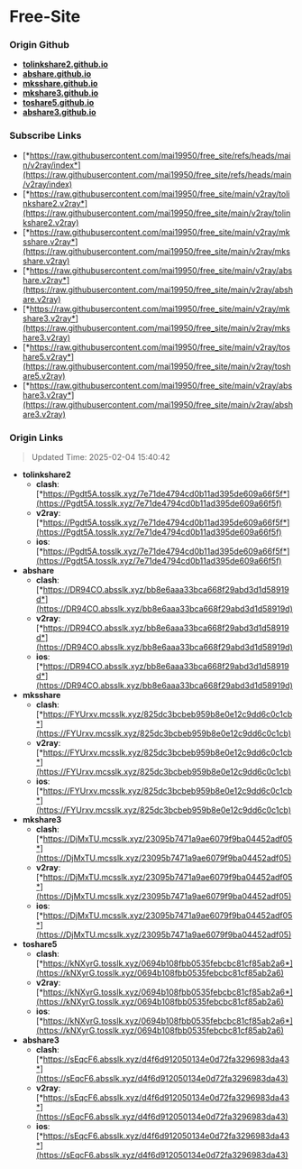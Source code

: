 # Free-Site

### Origin Github

- [**tolinkshare2.github.io**](https://github.com/tolinkshare2/tolinkshare2.github.io)
- [**abshare.github.io**](https://github.com/abshare/abshare.github.io)
- [**mksshare.github.io**](https://github.com/mksshare/mksshare.github.io)
- [**mkshare3.github.io**](https://github.com/mkshare3/mkshare3.github.io)
- [**toshare5.github.io**](https://github.com/toshare5/toshare5.github.io)
- [**abshare3.github.io**](https://github.com/abshare3/abshare3.github.io)

### Subscribe Links

- [*https://raw.githubusercontent.com/mai19950/free_site/refs/heads/main/v2ray/index*](https://raw.githubusercontent.com/mai19950/free_site/refs/heads/main/v2ray/index)
- [*https://raw.githubusercontent.com/mai19950/free_site/main/v2ray/tolinkshare2.v2ray*](https://raw.githubusercontent.com/mai19950/free_site/main/v2ray/tolinkshare2.v2ray)
- [*https://raw.githubusercontent.com/mai19950/free_site/main/v2ray/mksshare.v2ray*](https://raw.githubusercontent.com/mai19950/free_site/main/v2ray/mksshare.v2ray)
- [*https://raw.githubusercontent.com/mai19950/free_site/main/v2ray/abshare.v2ray*](https://raw.githubusercontent.com/mai19950/free_site/main/v2ray/abshare.v2ray)
- [*https://raw.githubusercontent.com/mai19950/free_site/main/v2ray/mkshare3.v2ray*](https://raw.githubusercontent.com/mai19950/free_site/main/v2ray/mkshare3.v2ray)
- [*https://raw.githubusercontent.com/mai19950/free_site/main/v2ray/toshare5.v2ray*](https://raw.githubusercontent.com/mai19950/free_site/main/v2ray/toshare5.v2ray)
- [*https://raw.githubusercontent.com/mai19950/free_site/main/v2ray/abshare3.v2ray*](https://raw.githubusercontent.com/mai19950/free_site/main/v2ray/abshare3.v2ray)

### Origin Links

> Updated Time: 2025-02-04 15:40:42

- **tolinkshare2**
  - **clash**: [*https://Pgdt5A.tosslk.xyz/7e71de4794cd0b11ad395de609a66f5f*](https://Pgdt5A.tosslk.xyz/7e71de4794cd0b11ad395de609a66f5f)
  - **v2ray**: [*https://Pgdt5A.tosslk.xyz/7e71de4794cd0b11ad395de609a66f5f*](https://Pgdt5A.tosslk.xyz/7e71de4794cd0b11ad395de609a66f5f)
  - **ios**: [*https://Pgdt5A.tosslk.xyz/7e71de4794cd0b11ad395de609a66f5f*](https://Pgdt5A.tosslk.xyz/7e71de4794cd0b11ad395de609a66f5f)
- **abshare**
  - **clash**: [*https://DR94CO.absslk.xyz/bb8e6aaa33bca668f29abd3d1d58919d*](https://DR94CO.absslk.xyz/bb8e6aaa33bca668f29abd3d1d58919d)
  - **v2ray**: [*https://DR94CO.absslk.xyz/bb8e6aaa33bca668f29abd3d1d58919d*](https://DR94CO.absslk.xyz/bb8e6aaa33bca668f29abd3d1d58919d)
  - **ios**: [*https://DR94CO.absslk.xyz/bb8e6aaa33bca668f29abd3d1d58919d*](https://DR94CO.absslk.xyz/bb8e6aaa33bca668f29abd3d1d58919d)
- **mksshare**
  - **clash**: [*https://FYUrxv.mcsslk.xyz/825dc3bcbeb959b8e0e12c9dd6c0c1cb*](https://FYUrxv.mcsslk.xyz/825dc3bcbeb959b8e0e12c9dd6c0c1cb)
  - **v2ray**: [*https://FYUrxv.mcsslk.xyz/825dc3bcbeb959b8e0e12c9dd6c0c1cb*](https://FYUrxv.mcsslk.xyz/825dc3bcbeb959b8e0e12c9dd6c0c1cb)
  - **ios**: [*https://FYUrxv.mcsslk.xyz/825dc3bcbeb959b8e0e12c9dd6c0c1cb*](https://FYUrxv.mcsslk.xyz/825dc3bcbeb959b8e0e12c9dd6c0c1cb)
- **mkshare3**
  - **clash**: [*https://DjMxTU.mcsslk.xyz/23095b7471a9ae6079f9ba04452adf05*](https://DjMxTU.mcsslk.xyz/23095b7471a9ae6079f9ba04452adf05)
  - **v2ray**: [*https://DjMxTU.mcsslk.xyz/23095b7471a9ae6079f9ba04452adf05*](https://DjMxTU.mcsslk.xyz/23095b7471a9ae6079f9ba04452adf05)
  - **ios**: [*https://DjMxTU.mcsslk.xyz/23095b7471a9ae6079f9ba04452adf05*](https://DjMxTU.mcsslk.xyz/23095b7471a9ae6079f9ba04452adf05)
- **toshare5**
  - **clash**: [*https://kNXyrG.tosslk.xyz/0694b108fbb0535febcbc81cf85ab2a6*](https://kNXyrG.tosslk.xyz/0694b108fbb0535febcbc81cf85ab2a6)
  - **v2ray**: [*https://kNXyrG.tosslk.xyz/0694b108fbb0535febcbc81cf85ab2a6*](https://kNXyrG.tosslk.xyz/0694b108fbb0535febcbc81cf85ab2a6)
  - **ios**: [*https://kNXyrG.tosslk.xyz/0694b108fbb0535febcbc81cf85ab2a6*](https://kNXyrG.tosslk.xyz/0694b108fbb0535febcbc81cf85ab2a6)
- **abshare3**
  - **clash**: [*https://sEqcF6.absslk.xyz/d4f6d912050134e0d72fa3296983da43*](https://sEqcF6.absslk.xyz/d4f6d912050134e0d72fa3296983da43)
  - **v2ray**: [*https://sEqcF6.absslk.xyz/d4f6d912050134e0d72fa3296983da43*](https://sEqcF6.absslk.xyz/d4f6d912050134e0d72fa3296983da43)
  - **ios**: [*https://sEqcF6.absslk.xyz/d4f6d912050134e0d72fa3296983da43*](https://sEqcF6.absslk.xyz/d4f6d912050134e0d72fa3296983da43)
